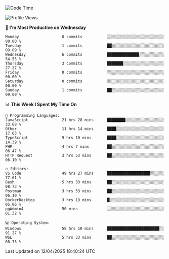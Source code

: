 <!--START_SECTION:waka-->
![Code Time](http://img.shields.io/badge/Code%20Time-4%2C621%20hrs%2031%20mins-blue)

![Profile Views](http://img.shields.io/badge/Profile%20Views-8-blue)

📅 **I'm Most Productive on Wednesday** 

```text
Monday                   0 commits           ░░░░░░░░░░░░░░░░░░░░░░░░░   00.00 % 
Tuesday                  1 commits           ██░░░░░░░░░░░░░░░░░░░░░░░   09.09 % 
Wednesday                6 commits           ██████████████░░░░░░░░░░░   54.55 % 
Thursday                 3 commits           ███████░░░░░░░░░░░░░░░░░░   27.27 % 
Friday                   0 commits           ░░░░░░░░░░░░░░░░░░░░░░░░░   00.00 % 
Saturday                 0 commits           ░░░░░░░░░░░░░░░░░░░░░░░░░   00.00 % 
Sunday                   1 commits           ██░░░░░░░░░░░░░░░░░░░░░░░   09.09 % 
```


📊 **This Week I Spent My Time On** 

```text
💬 Programming Languages: 
JavaScript               21 hrs 28 mins      ████████░░░░░░░░░░░░░░░░░   33.68 % 
Other                    11 hrs 14 mins      ████░░░░░░░░░░░░░░░░░░░░░   17.63 % 
TypeScript               9 hrs 10 mins       ████░░░░░░░░░░░░░░░░░░░░░   14.39 % 
PHP                      4 hrs 7 mins        ██░░░░░░░░░░░░░░░░░░░░░░░   06.47 % 
HTTP Request             3 hrs 53 mins       ██░░░░░░░░░░░░░░░░░░░░░░░   06.10 % 

🔥 Editors: 
VS Code                  49 hrs 27 mins      ███████████████████░░░░░░   77.61 % 
Bash                     5 hrs 33 mins       ██░░░░░░░░░░░░░░░░░░░░░░░   08.73 % 
Postman                  3 hrs 53 mins       ██░░░░░░░░░░░░░░░░░░░░░░░   06.10 % 
DockerDesktop            3 hrs 13 mins       █░░░░░░░░░░░░░░░░░░░░░░░░   05.06 % 
pgAdmin4                 50 mins             ░░░░░░░░░░░░░░░░░░░░░░░░░   01.32 % 

💻 Operating System: 
Windows                  58 hrs 10 mins      ███████████████████████░░   91.27 % 
WSL                      5 hrs 33 mins       ██░░░░░░░░░░░░░░░░░░░░░░░   08.73 % 
```


 Last Updated on 12/04/2025 18:40:24 UTC
<!--END_SECTION:waka-->
